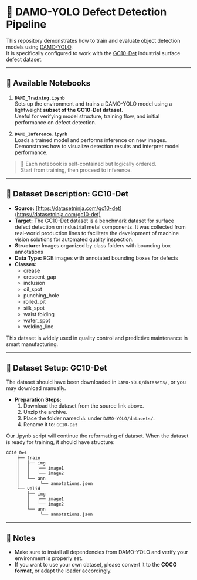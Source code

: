 # 🚀 DAMO-YOLO Defect Detection Pipeline

This repository demonstrates how to train and evaluate object detection models using [DAMO-YOLO](https://github.com/tinyvision/DAMO-YOLO).  
It is specifically configured to work with the [GC10-Det](https://datasetninja.com/gc10-det) industrial surface defect dataset.

---

## 📘 Available Notebooks

1. **`DAMO_Training.ipynb`**  
   Sets up the environment and trains a DAMO-YOLO model using a lightweight **subset of the GC10-Det dataset**.  
   Useful for verifying model structure, training flow, and initial performance on defect detection.

2. **`DAMO_Inference.ipynb`**  
   Loads a trained model and performs inference on new images.  
   Demonstrates how to visualize detection results and interpret model performance.

> 📝 Each notebook is self-contained but logically ordered.  
> Start from training, then proceed to inference.

---

## 🧾 Dataset Description: GC10-Det
- **Source:** [https://datasetninja.com/gc10-det](https://datasetninja.com/gc10-det)
- **Target:** The GC10-Det dataset is a benchmark dataset for surface defect detection on industrial metal components. It was collected from real-world production lines to facilitate the development of machine vision solutions for automated quality inspection.
- **Structure:** Images organized by class folders with bounding box annotations
- **Data Type:** RGB images with annotated bounding boxes for defects
- **Classes:**
  - crease
  - crescent_gap
  - inclusion
  - oil_spot
  - punching_hole
  - rolled_pit
  - silk_spot
  - waist folding
  - water_spot
  - welding_line

This dataset is widely used in quality control and predictive maintenance in smart manufacturing.

---

## 📂 Dataset Setup: GC10-Det
  The dataset should have been downloaded in `DAMO-YOLO/datasets/`, or you may download manually.
- **Preparation Steps:**
  1. Download the dataset from the source link above.
  2. Unzip the archive.
  3. Place the folder named `dc` under `DAMO-YOLO/datasets/`.
  4. Rename it to: `GC10-Det`

Our .ipynb script will continue the reformating of dataset. When the dataset is ready for training, it should have structure:
```
GC10-Det
    ├── train
    │   ├── img
    │   │   ├── image1
    │   │   └── image2
    │   └── ann
    │        └── annotations.json
    └── valid
        ├── img
        │   ├── image1
        │   └── image2
        └── ann
             └── annotations.json
```
---

## 📌 Notes

- Make sure to install all dependencies from DAMO-YOLO and verify your environment is properly set.
- If you want to use your own dataset, please convert it to the **COCO format**, or adapt the loader accordingly.


